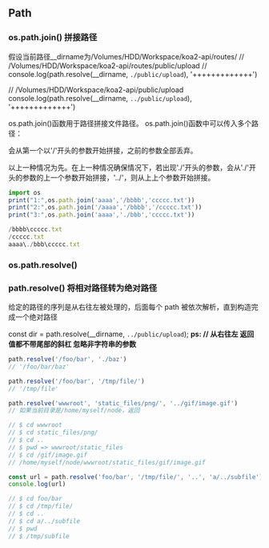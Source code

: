 ## Path

### os.path.join() 拼接路径

假设当前路径__dirname为/Volumes/HDD/Workspace/koa2-api/routes/
// /Volumes/HDD/Workspace/koa2-api/routes/public/upload 
// console.log(path.resolve(__dirname, `./public/upload`), '+++++++++++++')

// /Volumes/HDD/Workspace/koa2-api/public/upload
console.log(path.resolve(__dirname, `../public/upload`), '+++++++++++++')

os.path.join()函数用于路径拼接文件路径。 
os.path.join()函数中可以传入多个路径：

会从第一个以'/'开头的参数开始拼接，之前的参数全部丢弃。

以上一种情况为先。在上一种情况确保情况下，若出现'./'开头的参数，会从'./'开头的参数的上一个参数开始拼接，'../'，则从上上个参数开始拼接。

```javascript
import os
print("1:",os.path.join('aaaa','/bbbb','ccccc.txt'))
print("2:",os.path.join('/aaaa','/bbbb','/ccccc.txt'))
print("3:",os.path.join('aaaa','./bbb','ccccc.txt'))

/bbbb\ccccc.txt
/ccccc.txt
aaaa\./bbb\ccccc.txt

```

### os.path.resolve()


### path.resolve() 将相对路径转为绝对路径

给定的路径的序列是从右往左被处理的，后面每个 path 被依次解析，直到构造完成一个绝对路径

const dir = path.resolve(__dirname, `../public/upload`);
**ps: // 从右往左 返回值都不带尾部的斜杠 忽略非字符串的参数**

```javascript
path.resolve('/foo/bar', './baz')
// '/foo/bar/baz'

path.resolve('/foo/bar', '/tmp/file/')
// '/tmp/file'

path.resolve('wwwroot', 'static_files/png/', '../gif/image.gif')
// 如果当前目录是/home/myself/node，返回

// $ cd wwwroot
// $ cd static_files/png/
// $ cd ..
// $ pwd => wwwroot/static_files
// $ cd /gif/image.gif
// /home/myself/node/wwwroot/static_files/gif/image.gif

const url = path.resolve('foo/bar', '/tmp/file/', '..', 'a/../subfile')
console.log(url)

// $ cd foo/bar
// $ cd /tmp/file/
// $ cd ..
// $ cd a/../subfile
// $ pwd
// $ /tmp/subfile
```